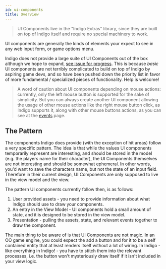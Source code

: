 ```yaml
---
id: ui-components
title: Overview
---
```


> UI Components live in the "Indigo Extras" library, since they are built on top of Indigo itself and require no special machinery to work.

UI components are generally the kinds of elements your expect to see in any web input form, or game options menu.

Indigo does not provide a large suite of UI Components out of the box although we hope to expand, [see issue for progress](https://github.com/PurpleKingdomGames/indigo/issues/41). This is because _basic_ UI components are not terribly complicated to build on top of Indigo by aspiring game devs, and so have been pushed down the priority list in favor of more fundamental / specialized pieces of functionality. Help is welcome!

> A word of caution about UI components depending on mouse actions: currently, only the left mouse button is supported for the sake of simplicity. But you can always create another UI component allowing the usage of other mouse actions like the right mouse button click, as Indigo supports it, along with other mouse buttons actions, as you can see at the [events](gamelooop/events.md) page.

## The Pattern

The components Indigo does provide (with the exception of hit areas) follow a very specific pattern. The idea is that while the values UI components temporarily represent are interesting, and should be stored in the model (e.g. the players name for their character), the UI Components themselves are not interesting and should be somewhat ephemeral. In other words, you'd want to save the characters name, but not the state of an input field. Therefore in their current design, UI Components are only supposed to live in the view model and the view.

The pattern UI components currently follow then, is as follows:

1. User provided assets - you need to provide information about what Indigo should use to draw your components.
2. An entry in the View Model - UI components hold a small amount of state, and it is designed to be stored in the view model.
3. Presentation - pulling the assets, state, and relevant events together to draw the component.

The main thing to be aware of is that UI Components are not magic. In an OO game engine, you could expect the add a button and for it to be a self contained entity that at least renders itself without a lot of wiring. In Indigo - like everything in Indigo! - you have to stitch them into the relevant processes, i.e. the button won't mysteriously draw itself if it isn't included in your view logic.
